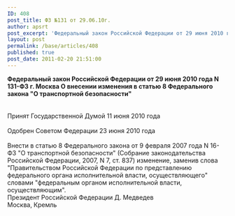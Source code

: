 ```yaml
---
ID: 408
post_title: ФЗ №131 от 29.06.10г.
author: apsrt
post_excerpt: 'Федеральный закон Российской Федерации от 29 июня 2010 года № 131-ФЗ г. Москва О внесении изменения в статью 8 Федерального закона &quot;О транспортной безопасности&quot;'
layout: post
permalink: /base/articles/408
published: true
post_date: 2011-02-20 21:51:00
---
```

<strong>Федеральный закон Российской Федерации от 29 июня 2010 года N 131-ФЗ г. Москва О внесении изменения в статью 8 Федерального закона &quot;О транспортной безопасности&quot; </strong><br />
 	<br />
<br />
Принят Государственной Думой 11 июня 2010 года<br />
<br />
Одобрен Советом Федерации 23 июня 2010 года<br />
<br />
Внести в статью 8 Федерального закона от 9 февраля 2007 года N 16-ФЗ &quot;О транспортной безопасности&quot; (Собрание законодательства Российской Федерации, 2007, N 7, ст. 837) изменение, заменив слова &quot;Правительством Российской Федерации по представлению федерального органа исполнительной власти, осуществляющего&quot; словами &quot;федеральным органом исполнительной власти, осуществляющим&quot;.<br />
Президент Российской Федерации Д. Медведев<br />
Москва, Кремль
